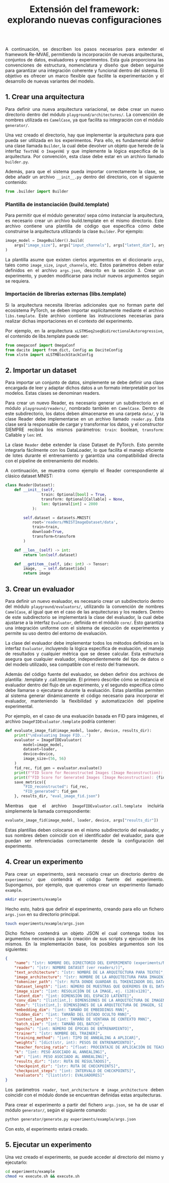 <h1 align="center">Extensión del framework:<br>explorando nuevas configuraciones</h1>

<br>
<br>

<div align="justify">

A continuación, se describen los pasos necesarios para extender el framework Re-MVAE, permitiendo la incorporación de nuevas arquitecturas, conjuntos de datos, evaluadores y experimentos. Esta guía proporciona las convenciones de estructura, nomenclatura y diseño que deben seguirse para garantizar una integración coherente y funcional dentro del sistema. El objetivo es ofrecer un marco flexible que facilite la experimentación y el desarrollo de nuevas variantes del modelo.

## 1. Crear una arquitectura

Para definir una nueva arquitectura variacional, se debe crear un nuevo directorio dentro del módulo `playground/architectures/`. La convención de nombres utilizada es `CamelCase`, ya que facilita su integración con el módulo `generator/`.

Una vez creado el directorio, hay que implementar la arquitectura para que pueda ser utilizada en los experimentos. Para ello, es fundamental definir una clase llamada `Builder`, la cual debe devolver un objeto que herede de la interfaz `TextVAE` o `ImageVAE` y que implemente la lógica específica de la arquitectura. Por convención, esta clase debe estar en un archivo llamado `builder.py`.

Además, para que el sistema pueda importar correctamente la clase, se debe añadir un archivo `__init__.py` dentro del directorio, con el siguiente contenido:

```python
from .builder import Builder
```

### Plantilla de instanciación (build.template)

Para permitir que el módulo generator/ sepa cómo instanciar la arquitectura, es necesario crear un archivo build.template en el mismo directorio. Este archivo contiene una plantilla de código que especifica cómo debe construirse la arquitectura utilizando la clase `Builder`. Por ejemplo:

```python
image_model = ImageBuilder().build(
    args["image_size"], args["input_channels"], args["latent_dim"], args["conv_dims"]
)
```

La plantilla asume que existen ciertos argumentos en el diccionario `args`, tales como `image_size`, `input_channels`, etc. Estos parámetros deben estar definidos en el archivo `args.json`, descrito en la sección 3. Crear un experimento, y pueden modificarse para incluir nuevos argumentos según se requiera.

### Importación de librerías externas (libs.template)

Si la arquitectura necesita librerías adicionales que no forman parte del ecosistema PyTorch, se deben importar explícitamente mediante el archivo `libs.template`. Este archivo contiene las instrucciones necesarias para realizar dichas importaciones en el contexto del experimento.

Por ejemplo, en la arquitectura `xLSTMSeq2seqBidirectionalAutoregressive`, el contenido de libs.template puede ser:

```python
from omegaconf import OmegaConf
from dacite import from_dict, Config as DaciteConfig
from xlstm import xLSTMBlockStackConfig
```

## 2. Importar un dataset

Para importar un conjunto de datos, simplemente se debe definir una clase encargada de leer y adaptar dichos datos a un formato interpretable por los modelos. Estas clases se denominan readers.

Para crear un nuevo Reader, es necesario generar un subdirectorio en el módulo `playground/readers/`, nombrado también en `CamelCase`. Dentro de este subdirectorio, los datos deben almacenarse en una carpeta `data/`, y la clase Reader debe implementarse en un archivo llamado `reader.py`. Esta clase será la responsable de cargar y transformar los datos, y el constructor SIEMPRE recibirá los mismos parámetros: `train`: boolean, `transform`: Callable y `len`: int.

La clase `Reader` debe extender la clase Dataset de PyTorch. Esto permite integrarla fácilmente con los DataLoader, lo que facilita el manejo eficiente de lotes durante el entrenamiento y garantiza una compatibilidad directa con el pipeline de entrenamiento del modelo.

A continuación, se muestra como ejemplo el Reader correspondiente al clásico dataset MNIST:

```python
class Reader(Dataset):
    def __init__(self, 
                train: Optional[bool] = True, 
                transform: Optional[Callable] = None, 
                len: Optional[int] = 2000
            ):

        self.dataset = datasets.MNIST(
            root='readers/MNISTImageDataset/data',
            train=train,
            download=True,
            transform=transform
        )

    def __len__(self) -> int:
        return len(self.dataset)

    def __getitem__(self, idx: int) -> Tensor:
        image, _ = self.dataset[idx]
        return image
```

## 3. Crear un evaluador

Para definir un nuevo evaluador, es necesario crear un subdirectorio dentro del módulo `playground/evaluators/`, utilizando la convención de nombres `CamelCase`, al igual que en el caso de las arquitecturas y los readers. Dentro de este subdirectorio se implementará la clase del evaluador, la cual debe ajustarse a la interfaz `Evaluator`, definida en el módulo `core/`. Esto garantiza una integración uniforme con el sistema de ejecución de experimentos y permite su uso dentro del entorno de evaluación.

La clase del evaluador debe implementar todos los métodos definidos en la interfaz `Evaluator`, incluyendo la lógica específica de evaluación, el manejo de resultados y cualquier métrica que se desee calcular. Esta estructura asegura que cualquier evaluador, independientemente del tipo de datos o del modelo utilizado, sea compatible con el resto del framework.

Además del código fuente del evaluador, se deben definir dos archivos de plantilla: <nombre del evaluador>.template y <nombre del evaluador>.call.template. El primero describe cómo se instancia el evaluador dentro del flujo de un experimento, y el segundo especifica cómo debe llamarse o ejecutarse durante la evaluación. Estas plantillas permiten al sistema generar dinámicamente el código necesario para incorporar el evaluador, manteniendo la flexibilidad y automatización del pipeline experimental.

Por ejemplo, en el caso de una evaluación basada en FID para imágenes, el archivo `ImageFIDEvaluator.template` podría contener:

```python
def evaluate_image_fid(image_model, loader, device, results_dir):
    print("\nEvaluating Image FID...")
    evaluator = ImageFIDEvaluator(
        model=image_model,
        dataset=loader,
        device=device,
        image_size=(56, 56)
    )
    fid_rec, fid_gen = evaluator.evaluate()
    print(f"FID Score for Reconstructed Images (Image Reconstruction): {fid_rec:.2f}")
    print(f"FID Score for Generated Images (Image Reconstruction): {fid_gen:.2f}")
    save_metrics({
        "FID_reconstructed": fid_rec,
        "FID_generated": fid_gen
    }, results_dir, "eval_image_fid.json")
```


Mientras que el archivo `ImageFIDEvaluator.call.template` incluiría simplemente la llamada correspondiente:

```python
evaluate_image_fid(image_model, loader, device, args["results_dir"])
```

Estas plantillas deben colocarse en el mismo subdirectorio del evaluador, y sus nombres deben coincidir con el identificador del evaluador, para que puedan ser referenciadas correctamente desde la configuración del experimento.

## 4. Crear un experimento

Para crear un experimento, será necesario crear un directorio dentro de `experiments/` que contendrá el código fuente del experimento. Supongamos, por ejemplo, que queremos crear un experimento llamado `example`.

```bash
mkdir experiments/example
```

Hecho esto, habrá que definir el experimento, creando para ello un fichero `args.json` en su directorio principal.

```bash
touch experiments/example/args.json
```

Dicho fichero contendrá un objeto JSON el cual contenga todos los argumentos necesarios para la creación de sus scripts y ejecución de los mismos. En la implementación base, los posibles argumentos son los siguientes:

```json
{
    "name": "[str: NOMBRE DEL DIRECTORIO DEL EXPERIMENTO (experiments/NOMBRE)]",
    "reader": "[str: NOMBRE DATASET (ver readers/)]",
    "text_architecture": "[str: NOMBRE DE LA ARQUITECTURA PARA TEXTO]",
    "image_architecture": "[str: NOMBRE DE LA ARQUITECTURA PARA IMAGEN]",
    "tokenizer_path": "[str: RUTA DONDE GUARDAR EL TOKENIZADOR DEL DATASET]",
    "dataset_length": "[int: NÚMERO DE MUESTRAS QUE QUEREMOS EN EL DATASET]",
    "image_size": "[int: RESOLUCIÓN DE LA IMAGE, ej. (128)x128]",
    "latent_dim": "[int: DIMENSIÓN DEL ESPACIO LATENTE]",
    "conv_dims": "[list[int,]: DIMENSIONES DE LA ARQUITECTURA DE IMAGEN, SI ES CONVOLUCIONAL]",
    "dims": "[list[int,]: DIMENSIONES DE LA ARQUITECTURA DE IMAGEN, SI ES LINEAL]",
    "embedding_dim": "[int: TAMAÑO DE EMBEDDINGS RNN]",
    "hidden_dim": "[int: TAMAÑO DEL ESTADO OCULTO RNN]",
    "context_length": "[int: TAMAÑO DE VENTANA DE CONTEXTO RNN]",
    "batch_size": "[int: TAMAÑO DEL BATCH]",
    "epochs": "[int: NÚMERO DE ÉPOCAS DE ENTRENAMIENTO]",
    "trainer": "[str: NOMBRE DEL TRAINER]",
    "training_method": "[int: TIPO DE ANNEALING A APLICAR]",
    "weights": "[dict(str, int): PESOS DE ENTRENAMIENTO]",
    "teacher_forcing_ratio": "[float: PROCENTAJE DE APLICACIÓN DE TEACHER FORCING]",
    "k": "[int: PESO ASOCIADO AL ANNEALING]",
    "x0": "[int: PESO ASOCIADO AL ANNEALING]",
    "results_dir": "[str: RUTA DE RESULTADOS]",
    "checkpoint_dir": "[str: RUTA DE CHECKPOINTS]",
    "checkpoint_steps": "[int: INTERVALO DE CHECKPOINTS]",
    "evaluators": "[list(str): EVALUADORES]"
}
```

Los parámetros `reader`, `text_architecture` e `image_architecture` deben coincidir con el módulo donde se encuentran definidas estas arquitecturas.

Para crear el experimento a partir del fichero `args.json`, se ha de usar el módulo `generator/`, según el siguiente comando:

```bash
python generator/generate.py experiments/example/args.json
```

Con esto, el experimento estará creado.

## 5. Ejecutar un experimento

Una vez creado el experimento, se puede acceder al directorio del mismo y ejecutarlo:

```bash
cd experiments/example
chmod +x execute.sh && execute.sh
```

